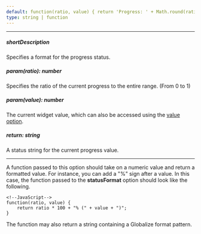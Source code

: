 ```yaml
---
default: function(ratio, value) { return 'Progress: ' + Math.round(ratio * 100) + '%' }
type: string | function
---
```

---
##### shortDescription
Specifies a format for the progress status.

##### param(ratio): number
Specifies the ratio of the current progress to the entire range. (From 0 to 1)

##### param(value): number
The current widget value, which can also be accessed using the <a href="/Documentation/16_1/ApiReference/UI_Widgets/dxProgressBar/Configuration/#value">value option</a>.

##### return: string
A status string for the current progress value.

---
A function passed to this option should take on a numeric value and return a formatted value. For instance, you can add a "%" sign after a value. In this case, the function passed to the **statusFormat** option should look like the following.

    <!--JavaScript-->
    function(ratio, value) {
        return ratio * 100 + "% (" + value + ")";
    }

The function may also return a string containing a Globalize format pattern.